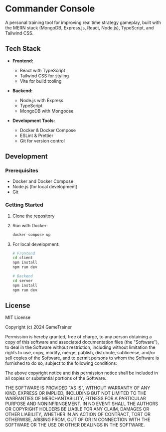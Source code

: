 # Commander Console

A personal training tool for improving real time strategy gameplay, built with the MERN stack (MongoDB, Express.js, React, Node.js), TypeScript, and Tailwind CSS.

## Tech Stack

- **Frontend:**

  - React with TypeScript
  - Tailwind CSS for styling
  - Vite for build tooling

- **Backend:**

  - Node.js with Express
  - TypeScript
  - MongoDB with Mongoose

- **Development Tools:**
  - Docker & Docker Compose
  - ESLint & Prettier
  - Git for version control

## Development

### Prerequisites

- Docker and Docker Compose
- Node.js (for local development)
- Git

### Getting Started

1. Clone the repository
2. Run with Docker:

   ```bash
   docker-compose up
   ```

3. For local development:

   ```bash
   # Frontend
   cd client
   npm install
   npm run dev

   # Backend
   cd server
   npm install
   npm run dev
   ```

## License

MIT License

Copyright (c) 2024 GameTrainer

Permission is hereby granted, free of charge, to any person obtaining a copy
of this software and associated documentation files (the "Software"), to deal
in the Software without restriction, including without limitation the rights
to use, copy, modify, merge, publish, distribute, sublicense, and/or sell
copies of the Software, and to permit persons to whom the Software is
furnished to do so, subject to the following conditions:

The above copyright notice and this permission notice shall be included in all
copies or substantial portions of the Software.

THE SOFTWARE IS PROVIDED "AS IS", WITHOUT WARRANTY OF ANY KIND, EXPRESS OR
IMPLIED, INCLUDING BUT NOT LIMITED TO THE WARRANTIES OF MERCHANTABILITY,
FITNESS FOR A PARTICULAR PURPOSE AND NONINFRINGEMENT. IN NO EVENT SHALL THE
AUTHORS OR COPYRIGHT HOLDERS BE LIABLE FOR ANY CLAIM, DAMAGES OR OTHER
LIABILITY, WHETHER IN AN ACTION OF CONTRACT, TORT OR OTHERWISE, ARISING FROM,
OUT OF OR IN CONNECTION WITH THE SOFTWARE OR THE USE OR OTHER DEALINGS IN THE
SOFTWARE.
